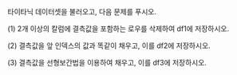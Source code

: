 타이타닉 데이터셋을 불러오고, 다음 문제를 푸시오.

(1) 2개 이상의 칼럼에 결측값을 포함하는 로우를 삭제하여 df1에 저장하시오.

(2) 결측값을 앞 인덱스의 값과 똑같이 채우고, 이를 df2에 저장하시오.

(3) 결측값을 선형보간법을 이용하여 채우고, 이를 df3에 저장하시오.
